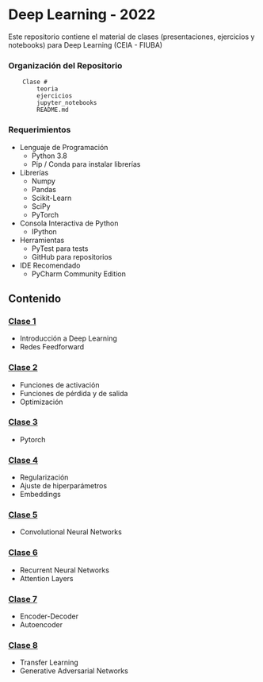 # Deep Learning - 2022
Este repositorio contiene el material de clases (presentaciones, ejercicios y notebooks) para Deep Learning (CEIA - FIUBA)

### Organización del Repositorio

``` 
    Clase #
        teoria
        ejercicios
        jupyter_notebooks
        README.md
```

### Requerimientos
* Lenguaje de Programación
    * Python 3.8
    * Pip / Conda para instalar librerías
* Librerías
    * Numpy
	* Pandas
	* Scikit-Learn
    * SciPy
    * PyTorch
* Consola Interactiva de Python 
    * IPython
* Herramientas
    * PyTest para tests
    * GitHub para repositorios
* IDE Recomendado 
    * PyCharm Community Edition    

## Contenido

### [Clase 1](clase_1/README.md) 
* Introducción a Deep Learning
* Redes Feedforward

### [Clase 2](clase_2/README.md)
* Funciones de activación
* Funciones de pérdida y de salida
* Optimización

### [Clase 3](clase_3/README.md)
* Pytorch

### [Clase 4](clase_4/README.md)
* Regularización
* Ajuste de hiperparámetros
* Embeddings

### [Clase 5](clase_5/README.md)
* Convolutional Neural Networks
    
### [Clase 6](clase_6/README.md)
* Recurrent Neural Networks
* Attention Layers

### [Clase 7](clase_7/README.md)
* Encoder-Decoder
* Autoencoder


### [Clase 8](clase_8/README.md)
* Transfer Learning
* Generative Adversarial Networks